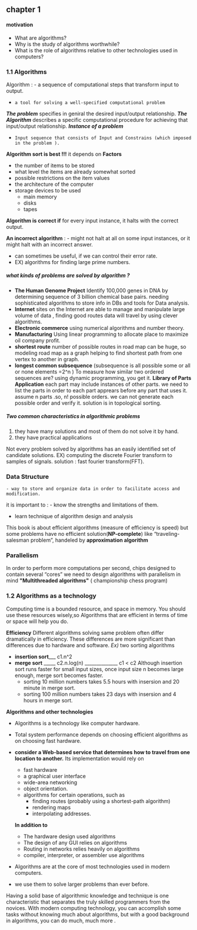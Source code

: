 ## chapter 1
#### motivation
- What are algorithms?
-  Why is the study of algorithms worthwhile?
-  What is the role of algorithms relative to other technologies used in computers?
### 1.1 Algorithms 
Algorithm
: -     a sequence of computational steps that transform input to output. 
   -     a tool for solving a well-specified computational problem
***The problem*** specifies in geniral the desired input/output relationship.
***The Algorithm*** describes a specific computational procedure for achieving that input/output relationship.
***Instance of a problem*** 
-     Input sequence that consists of Input and Constrains (which imposed in the problem ).   
**Algorithm sort is best !!!** it depends on **Factors**
- the number of items to be stored
- what level the items are already somewhat sorted 
- possible restrictions on the item values
- the architecture of the computer
- storage devices to be used 
   - main memory
   -  disks
   -  tapes

**Algorithm is correct if**  for every input instance,
 it halts with the correct output.  

**An incorrect algorithm** 
: - might not halt at all on some input instances, or it might halt with an incorrect answer.
  -  can sometimes be useful, if we can control their error rate.
  - EX) algorithms for finding large prime numbers.

##### what kinds of problems are solved by algorithm ?
- **The Human Genome Project** Identify 100,000 genes in DNA by determining sequence of 3 billion chemical base pairs.
needing sophisticated algorithms to store info in DBs and tools for Data analysis. 
- **Internet** sites on the Internet are able to manage and manipulate large volume of data , finding good routes data will travel by using clever algorithms.
- **Electronic commerce** using numerical algorithms and number theory.
- **Manufacturing** Using linear programming to allocate place to maximize oil company profit.
- **shortest route** number of possible routes in road map can be huge, so modeling road map as a graph helping to find shortest path from one vertex to another in graph. 
- **longest common subsequence** (subsequence is all possible some or all or none elements =2^n )
 To measure how similar two ordered sequences are? using dynamic programming,  you get it.
**Library of Parts Application** each part may include instances of other parts.
we need to list the parts in order to each part apprears before any part that uses it.
assume n parts .so, n! possible orders.
we can not generate each possible order and verify it. solution is in topological sorting.
##### Two common characteristics in algorithmic problems
1. they have many solutions and most of them do not solve it by hand.
2. they have practical applications

Not every problem solved by algorithms has an easily identified set of candidate solutions. 
EX) computing the discrete Fourier transform to samples of signals.
solution : fast fourier transform(FFT). 
### Data Structure
    - way to store and organize data in order to facilitate access and modification.
it is important to
: - know the strengths and limitations of them.
  - learn technique of algorithm design and analysis 

This book is about efficient algorithms (measure of efficiency is speed) but some problems have no efficient solution(**NP-complete**) like 
“traveling-salesman problem”, handeled by **approximation algorithm**
### Parallelism
In order to perform more computations per second, chips designed to contain several “cores”
we need to design algorithms with parallelism in mind **"Multithreaded algorithms"**
( championship chess program)  

### 1.2 Algorithms as a technology
Computing time is a bounded resource, and space in memory.
You should use these resources wisely,so
Algorithms that are efficient in terms of time or space will help you do.

**Efficiency**
Different algorithms solving same problem often differ dramatically in efficiency.
These differences are more significant than differences due to hardware and software.
*Ex)* two sorting algorithms
- **insertion sort**___  c1.n^2 
- **merge sort**  _____    c2.n.log(n)
______________  c1 < c2 
 Although insertion sort runs faster  for small input sizes, once input size n becomes large enough, merge sort becomes faster.
  - sorting 10 million numbers takes 5.5 hours with insersion and 20 minute in merge sort.
  - sorting 100 million numbers takes 23 days with insersion and 4 hours in merge sort. 
  
**Algorithms and other technologies**  
- Algorithms is a technology like computer hardware.

- Total system performance depends on choosing efficient algorithms as on choosing fast hardware.
- **consider a Web-based service that determines how to travel from one location to another.**
Its implementation would rely on
  - fast hardware
  - a graphical user interface
  -  wide-area networking
  - object orientation.
  - algorithms for certain operations, such as
     - finding routes (probably using a shortest-path algorithm)
     - rendering maps
     - interpolating addresses.
     
     
  **In addition to**
  - The hardware design used algorithms
  - The design of any GUI relies on algorithms
  - Routing in networks relies heavily on algorithms
  - compiler, interpreter, or assembler use
  algorithms
  
- Algorithms are at the core of most technologies used in modern computers.
- we use them to solve larger problems than ever before.

Having a solid base of algorithmic knowledge and technique is one characteristic that separates the truly skilled programmers from the novices.
With modern computing technology, you can accomplish some tasks without knowing much about algorithms, but with a good background in algorithms, you can do much, much more .




